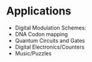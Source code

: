 # Applications

* Digital Modulation Schemes:
* DNA Codon mapping
* Quantum Circuits and Gates
* Digital Electronics/Counters
* Music/Puzzles


